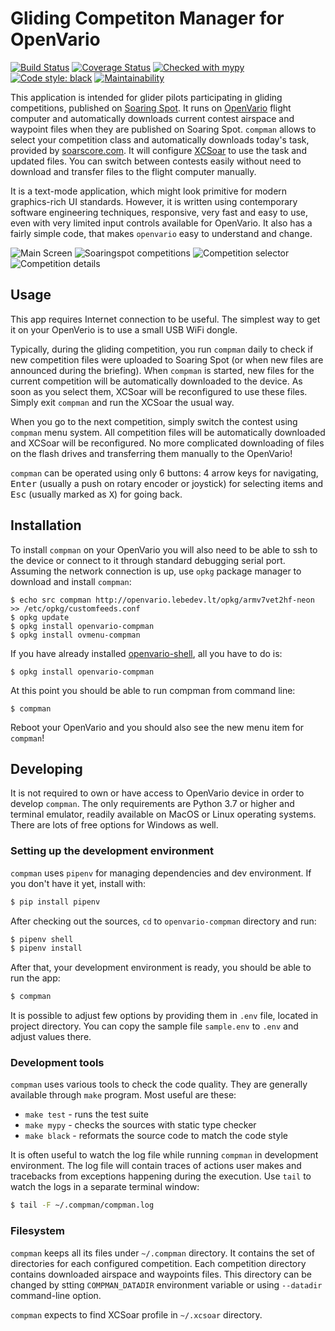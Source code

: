# Gliding Competiton Manager for OpenVario

[![Build Status](https://travis-ci.com/kedder/openvario-compman.svg?branch=master)](https://travis-ci.com/kedder/openvario-compman)
[![Coverage Status](https://coveralls.io/repos/github/kedder/openvario-compman/badge.svg?branch=master)](https://coveralls.io/github/kedder/openvario-compman?branch=master)
[![Checked with mypy](http://www.mypy-lang.org/static/mypy_badge.svg)](http://mypy-lang.org/)
[![Code style: black](https://img.shields.io/badge/code%20style-black-000000.svg)](https://github.com/psf/black)
[![Maintainability](https://api.codeclimate.com/v1/badges/45964f7cf5f78f3a0f98/maintainability)](https://codeclimate.com/github/kedder/openvario-compman/maintainability)

This application is intended for glider pilots participating in gliding
competitions, published on [Soaring Spot](https://soaringspot.com). It runs on
[OpenVario](https://openvario.org/) flight computer and automatically downloads
current contest airspace and waypoint files when they are published on Soaring
Spot. `compman` allows to select your competition class and automatically
downloads today's task, provided by [soarscore.com](https://soarscore.com). It
will configure [XCSoar](https://xcsoar.org/) to use the task and updated files.
You can switch between contests easily without need to download and transfer
files to the flight computer manually.

It is a text-mode application, which might look primitive for modern
graphics-rich UI standards. However, it is written using contemporary software
engineering techniques, responsive, very fast and easy to use, even with very
limited input controls available for OpenVario. It also has a fairly simple
code, that makes `openvario` easy to understand and change.


![Main Screen](screenshots/screen1.png?raw=true "Main screen")
![Soaringspot competitions](screenshots/screen2.png?raw=true "Soaringspot competitions")
![Competition selector](screenshots/screen3.png?raw=true "Competition selector")
![Competition details](screenshots/screen4.png?raw=true "Competition details")

## Usage

This app requires Internet connection to be useful. The simplest way to get it
on your OpenVerio is to use a small USB WiFi dongle.

Typically, during the gliding competition, you run `compman` daily to check if
new competition files were uploaded to Soaring Spot (or when new files are
announced during the briefing). When `compman` is started, new files for the
current competition will be automatically downloaded to the device. As soon as
you select them, XCSoar will be reconfigured to use these files. Simply exit
`compman` and run the XCSoar the usual way.

When you go to the next competition, simply switch the contest using `compman`
menu system. All competition files will be automatically downloaded and XCSoar
will be reconfigured. No more complicated downloading of files on the flash
drives and transferring them manually to the OpenVario!

`compman` can be operated using only 6 buttons: 4 arrow keys for navigating,
<kbd>Enter</kbd> (usually a push on rotary encoder or joystick) for selecting
items and <kbd>Esc</kbd> (usually marked as <kbd>X</kbd>) for going back.

## Installation

To install `compman` on your OpenVario you will also need to be able to ssh to
the device or connect to it through standard debugging serial port. Assuming
the network connection is up, use `opkg` package manager to download and
install `compman`:

```
$ echo src compman http://openvario.lebedev.lt/opkg/armv7vet2hf-neon >> /etc/opkg/customfeeds.conf
$ opkg update
$ opkg install openvario-compman
$ opkg install ovmenu-compman
```

If you have already installed [openvario-shell](https://github.com/kedder/openvario-shell), all you have to do is:

```
$ opkg install openvario-compman
```

At this point you should be able to run compman from command line:

```
$ compman
```

Reboot your OpenVario and you should also see the new menu item for `compman`!

## Developing

It is not required to own or have access to OpenVario device in order to
develop `compman`. The only requirements are Python 3.7 or higher and terminal
emulator, readily available on MacOS or Linux operating systems. There are lots
of free options for Windows as well.

### Setting up the development environment

`compman` uses `pipenv` for managing dependencies and dev environment. If you
don't have it yet, install with:

```sh
$ pip install pipenv
```

After checking out the sources, `cd` to `openvario-compman` directory and run:

```sh
$ pipenv shell
$ pipenv install
```

After that, your development environment is ready, you should be able to run
the app:

```sh
$ compman
```

It is possible to adjust few options by providing them in `.env` file, located
in project directory. You can copy the sample file `sample.env` to `.env` and
adjust values there.

### Development tools

`compman` uses various tools to check the code quality. They are generally
available through `make` program. Most useful are these:

* `make test` - runs the test suite
* `make mypy` - checks the sources with static type checker
* `make black` - reformats the source code to match the code style

It is often useful to watch the log file while running `compman` in development
environment. The log file will contain traces of actions user makes and
tracebacks from exceptions happening during the execution. Use `tail` to watch
the logs in a separate terminal window:

```sh
$ tail -F ~/.compman/compman.log
```

### Filesystem

`compman` keeps all its files under `~/.compman` directory. It contains the set
of directories for each configured competition. Each competition directory
contains downloaded airspace and waypoints files. This directory can be changed
by stting `COMPMAN_DATADIR` environment variable or using `--datadir`
command-line option.

`compman` expects to find XCSoar profile in `~/.xcsoar` directory.
